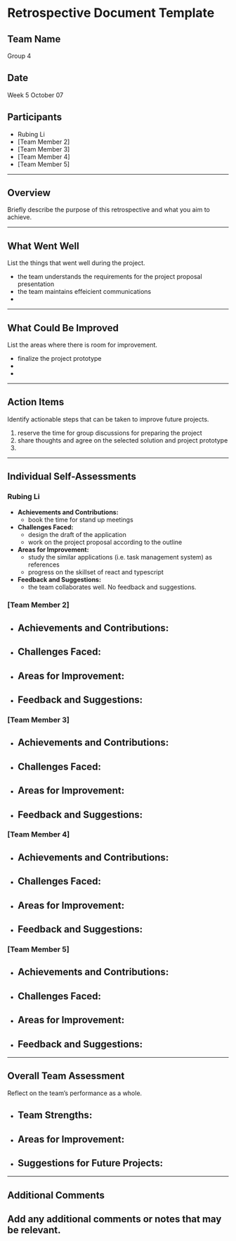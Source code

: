 # Retrospective Document Template

## Team Name
Group 4

## Date
Week 5 October 07

## Participants
- Rubing Li
- [Team Member 2]
- [Team Member 3]
- [Team Member 4]
- [Team Member 5]

---

## Overview
Briefly describe the purpose of this retrospective and what you aim to achieve.

---

## What Went Well
List the things that went well during the project.
- the team understands the requirements for the project proposal presentation
- the team maintains effeicient communications
-

---

## What Could Be Improved
List the areas where there is room for improvement.
- finalize the project prototype 
-
-

---

## Action Items
Identify actionable steps that can be taken to improve future projects.
1. reserve the time for group discussions for preparing the project
2. share thoughts and agree on the selected solution and project prototype
3.

---

## Individual Self-Assessments
### Rubing Li
- **Achievements and Contributions:**
  - book the time for stand up meetings
- **Challenges Faced:**
  - design the draft of the application
  - work on the project proposal according to the outline
- **Areas for Improvement:**
  - study the similar applications (i.e. task management system) as references
  - progress on the skillset of react and typescript
- **Feedback and Suggestions:**
  - the team collaborates well. No feedback and suggestions. 

### [Team Member 2]
- **Achievements and Contributions:**
  -
- **Challenges Faced:**
  -
- **Areas for Improvement:**
  -
- **Feedback and Suggestions:**
  -

### [Team Member 3]
- **Achievements and Contributions:**
  -
- **Challenges Faced:**
  -
- **Areas for Improvement:**
  -
- **Feedback and Suggestions:**
  -

### [Team Member 4]
- **Achievements and Contributions:**
  -
- **Challenges Faced:**
  -
- **Areas for Improvement:**
  -
- **Feedback and Suggestions:**
  -

### [Team Member 5]
- **Achievements and Contributions:**
  -
- **Challenges Faced:**
  -
- **Areas for Improvement:**
  -
- **Feedback and Suggestions:**
  -

---

## Overall Team Assessment
Reflect on the team’s performance as a whole.
- **Team Strengths:**
  -
- **Areas for Improvement:**
  -
- **Suggestions for Future Projects:**
  -

---

## Additional Comments
Add any additional comments or notes that may be relevant.
-
